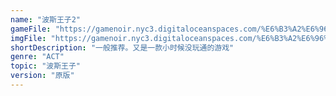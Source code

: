```yaml
---
name: "波斯王子2"
gameFile: "https://gamenoir.nyc3.digitaloceanspaces.com/%E6%B3%A2%E6%96%AF%E7%8E%8B%E5%AD%902/prince2.zip"
imgFile: "https://gamenoir.nyc3.digitaloceanspaces.com/%E6%B3%A2%E6%96%AF%E7%8E%8B%E5%AD%902/original.webp"
shortDescription: "一般推荐。又是一款小时候没玩通的游戏"
genre: "ACT"
topic: "波斯王子"
version: "原版"
---
```

